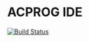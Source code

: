 # ACPROG IDE
[![Build Status](https://travis-ci.com/ppatrik/acprog-ide.svg?token=pn8iS1h58NyADtSoXrzW&branch=master)](https://travis-ci.com/ppatrik/acprog-ide)
